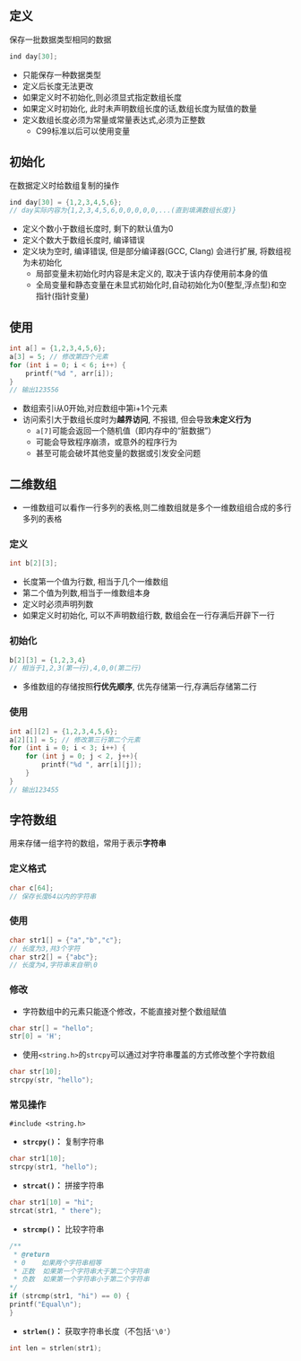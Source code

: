 ## 定义
保存一批数据类型相同的数据

```c
ind day[30];
```

- 只能保存一种数据类型
- 定义后长度无法更改
- 如果定义时不初始化,则必须显式指定数组长度
- 如果定义时初始化, 此时未声明数组长度的话,数组长度为赋值的数量
- 定义数组长度必须为常量或常量表达式,必须为正整数
	- C99标准以后可以使用变量

## 初始化
在数据定义时给数组复制的操作

```c
ind day[30] = {1,2,3,4,5,6};
// day实际内容为{1,2,3,4,5,6,0,0,0,0,0,...(直到填满数组长度)}
```

- 定义个数小于数组长度时, 剩下的默认值为0
- 定义个数大于数组长度时, 编译错误
- 定义块为空时, 编译错误, 但是部分编译器(GCC, Clang) 会进行扩展, 将数组视为未初始化
	- 局部变量未初始化时内容是未定义的, 取决于该内存使用前本身的值
	- 全局变量和静态变量在未显式初始化时,自动初始化为0(整型,浮点型)和空指针(指针变量)

## 使用
```c
int a[] = {1,2,3,4,5,6};
a[3] = 5; // 修改第四个元素
for (int i = 0; i < 6; i++) { 
	printf("%d ", arr[i]); 
}
// 输出123556
```
- 数组索引i从0开始,对应数组中第i+1个元素
- 访问索引大于数组长度时为**越界访问**, 不报错, 但会导致**未定义行为**
	- `a[7]`可能会返回一个随机值（即内存中的“脏数据”）
	- 可能会导致程序崩溃，或意外的程序行为
	- 甚至可能会破坏其他变量的数据或引发安全问题

## 二维数组
 - 一维数组可以看作一行多列的表格,则二维数组就是多个一维数组组合成的多行多列的表格
### 定义
```c
int b[2][3];
```
- 长度第一个值为行数, 相当于几个一维数组
- 第二个值为列数,相当于一维数组本身
- 定义时必须声明列数
- 如果定义时初始化, 可以不声明数组行数, 数组会在一行存满后开辟下一行
### 初始化
```c
b[2][3] = {1,2,3,4}
// 相当于1,2,3(第一行),4,0,0(第二行)
```
 - 多维数组的存储按照**行优先顺序**, 优先存储第一行,存满后存储第二行
### 使用
```c
int a[][2] = {1,2,3,4,5,6};
a[2][1] = 5; // 修改第三行第二个元素
for (int i = 0; i < 3; i++) { 
	for (int j = 0; j < 2, j++){
		printf("%d ", arr[i][j]); 
	}
}
// 输出123455
```
## 字符数组
用来存储一组字符的数组，常用于表示**字符串**
### 定义格式
```c
char c[64];
// 保存长度64以内的字符串
```
### 使用
```c
char str1[] = {"a","b","c"};
// 长度为3,共3个字符
char str2[] = {"abc"};
// 长度为4,字符串末自带\0
```
### 修改
- 字符数组中的元素只能逐个修改，不能直接对整个数组赋值
```c
char str[] = "hello";
str[0] = 'H';
```
- 使用`<string.h>`的`strcpy`可以通过对字符串覆盖的方式修改整个字符数组
```c
char str[10];
strcpy(str, "hello");
```
### 常见操作
`#include <string.h>`
- **`strcpy()`：** 复制字符串
```c
char str1[10]; 
strcpy(str1, "hello");
```
- **`strcat()`：** 拼接字符串
```c
char str1[10] = "hi"; 
strcat(str1, " there");
```
- **`strcmp()`：** 比较字符串
```c
/**
 * @return
 * 0    如果两个字符串相等
 * 正数  如果第一个字符串大于第二个字符串
 * 负数  如果第一个字符串小于第二个字符串
*/
if (strcmp(str1, "hi") == 0) {    
printf("Equal\n"); 
}
```
- **`strlen()`：** 获取字符串长度（不包括`'\0'`）
```c
int len = strlen(str1);
```